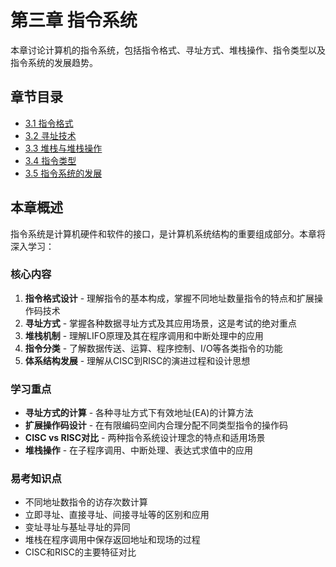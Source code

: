 # 第三章 指令系统

本章讨论计算机的指令系统，包括指令格式、寻址方式、堆栈操作、指令类型以及指令系统的发展趋势。

## 章节目录

- [3.1 指令格式](1-指令格式/)
- [3.2 寻址技术](2-寻址技术/)  
- [3.3 堆栈与堆栈操作](3-堆栈与堆栈操作/)
- [3.4 指令类型](4-指令类型/)
- [3.5 指令系统的发展](5-指令系统的发展/)

## 本章概述

指令系统是计算机硬件和软件的接口，是计算机系统结构的重要组成部分。本章将深入学习：

### 核心内容
1. **指令格式设计** - 理解指令的基本构成，掌握不同地址数量指令的特点和扩展操作码技术
2. **寻址方式** - 掌握各种数据寻址方式及其应用场景，这是考试的绝对重点
3. **堆栈机制** - 理解LIFO原理及其在程序调用和中断处理中的应用
4. **指令分类** - 了解数据传送、运算、程序控制、I/O等各类指令的功能
5. **体系结构发展** - 理解从CISC到RISC的演进过程和设计思想

### 学习重点
- **寻址方式的计算** - 各种寻址方式下有效地址(EA)的计算方法
- **扩展操作码设计** - 在有限编码空间内合理分配不同类型指令的操作码
- **CISC vs RISC对比** - 两种指令系统设计理念的特点和适用场景
- **堆栈操作** - 在子程序调用、中断处理、表达式求值中的应用

### 易考知识点
- 不同地址数指令的访存次数计算
- 立即寻址、直接寻址、间接寻址等的区别和应用
- 变址寻址与基址寻址的异同
- 堆栈在程序调用中保存返回地址和现场的过程
- CISC和RISC的主要特征对比

